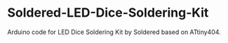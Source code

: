 # Soldered-LED-Dice-Soldering-Kit

Arduino code for LED Dice Soldering Kit by Soldered based on ATtiny404.
